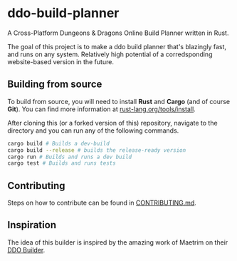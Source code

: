 # ddo-build-planner

A Cross-Platform Dungeons & Dragons Online Build Planner written in Rust.

The goal of this project is to make a ddo build planner that's blazingly fast, and runs on any system. Relatively high potential of a corredsponding website-based version in the future.

## Building from source

To build from source, you will need to install **Rust** and **Cargo** (and of course **Git**). You can find more information at [rust-lang.org/tools/install](https://www.rust-lang.org/tools/install).

After cloning this (or a forked version of this) repository, navigate to the directory and you can run any of the following commands.

```sh
cargo build # Builds a dev-build
cargo build --release # builds the release-ready version
cargo run # Builds and runs a dev build
cargo test # Builds and runs tests
```

## Contributing

Steps on how to contribute can be found in [CONTRIBUTING.md](./CONTRIBUTING.md).

## Inspiration

The idea of this builder is inspired by the amazing work of Maetrim on their [DDO Builder](https://github.com/Maetrim/DDOBuilder).
